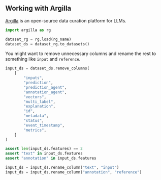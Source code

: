 ## Working with Argilla

[Argilla](https://docs.argilla.io/en/latest) is an open-source data curation platform for LLMs.

```python
import argilla as rg

dataset_rg = rg.load(rg_name)
dataset_ds = dataset_rg.to_datasets()
```

You might want to remove unnecessary columns and rename the rest to something like `input` and `reference`.

```python
input_ds = dataset_ds.remove_columns(
    [
        "inputs",
        "prediction",
        "prediction_agent",
        "annotation_agent",
        "vectors",
        "multi_label",
        "explanation",
        "id",
        "metadata",
        "status",
        "event_timestamp",
        "metrics",
    ]
)

assert len(input_ds.features) == 2
assert "text" in input_ds.features
assert "annotation" in input_ds.features

input_ds = input_ds.rename_column("text", "input")
input_ds = input_ds.rename_column("annotation", "reference")
```
